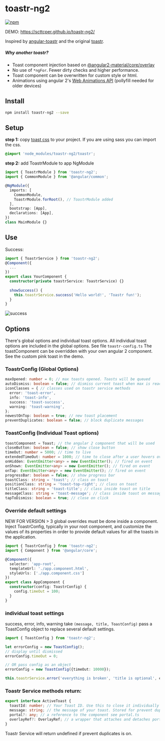 # toastr-ng2
[![npm](https://img.shields.io/npm/v/toastr-ng2.svg?maxAge=3600)](https://www.npmjs.com/package/toastr-ng2)

DEMO: https://scttcper.github.io/toastr-ng2/

Inspired by [angular-toastr](https://github.com/Foxandxss/angular-toastr) and the original [toastr](https://github.com/CodeSeven/toastr).

##### Why another toastr?
- Toast component injection based on [@angular2-material/core/overlay](https://github.com/angular/material2)
- No use of `*ngFor`. Fewer dirty checks and higher performance.
- Toast component can be overwritten for custom style or html.
- Animations using angular 2's [Web Animations API](https://angular.io/docs/ts/latest/guide/animations.html) (pollyfill needed for older devices)

## Install  
```bash
npm install toastr-ng2 --save
```  
## Setup  
__step 1:__ copy [toast css](https://github.com/scttcper/toastr-ng2/blob/master/src/app/app.component.css) to your project.
If you are using sass you can import the css.
```scss
@import 'node_modules/toastr-ng2/toastr';
```

__step 2:__ add ToastrModule to app NgModule
```typescript
import { ToastrModule } from 'toastr-ng2';
import { CommonModule } from '@angular/common';

@NgModule({
  imports: [
    CommonModule,
    ToastrModule.forRoot(), // ToastrModule added
  ], 
  bootstrap: [App],
  declarations: [App],
})
class MainModule {}
```  

## Use
Success:
```typescript
import { ToastrService } from 'toastr-ng2';
@Component({
  ...
})
export class YourComponent {
  constructor(private toastrService: ToastrService) {}
  
  showSuccess() {
    this.toastrService.success('Hello world!', 'Toastr fun!');
  }
}
```
![success](http://i.imgur.com/ZTVc9vg.png)  


## Options
There's global options and individual toast options. All individual toast options are included in the global options. See file `toastr-config.ts` The toastComponent can be overridden with your own angular 2 component. See the custom pink toast in the demo.

### ToastrConfig (Global Options)
```typescript
maxOpened: number = 0; // max toasts opened. Toasts will be queued
autoDismiss: boolean = false; // dismiss current toast when max is reached
iconClasses = { // classes used on toastr service methods
  error: 'toast-error',
  info: 'toast-info',
  success: 'toast-success',
  warning: 'toast-warning',
};
newestOnTop: boolean = true; // new toast placement
preventDuplicates: boolean = false; // block duplicate messages
```

### ToastConfig (Individual Toast options)
```typescript
toastComponent = Toast; // the angular 2 component that will be used
closeButton: boolean = false; // show close button
timeOut: number = 5000; // time to live
extendedTimeOut: number = 1000; // time to close after a user hovers over toast
onHidden: EventEmitter<any> = new EventEmitter(); // fired on event
onShown: EventEmitter<any> = new EventEmitter(); // fired on event
onTap: EventEmitter<any> = new EventEmitter(); // fired on event
progressBar: boolean = false; // show progress bar
toastClass: string = 'toast'; // class on toast
positionClass: string = 'toast-top-right'; // class on toast
titleClass: string = 'toast-title'; // class inside toast on title
messageClass: string = 'toast-message'; // class inside toast on message
tapToDismiss: boolean = true; // close on click
```

### Override default settings
NEW FOR VERSION > 3 global overrides must be done inside a component.
Inject ToastrConfig, typically in your root component, and customize the values of its properties in order to provide default values for all the toasts in the application.
```typescript
import { ToastrConfig } from 'toastr-ng2';
import { Component } from '@angular/core';

@Component({
  selector: 'app-root',
  templateUrl: './app.component.html',
  styleUrls: ['./app.component.css']
})
export class AppComponent {
  constructor(config: ToastrConfig) {
    config.timeOut = 100;
  }
}
```

### individual toast settings
success, error, info, warning take ```(message, title, ToastConfig)``` pass a ToastConfig object to replace several default settings.
```typescript
import { ToastConfig } from 'toastr-ng2';

let errorConfig = new ToastConfig();
// display until dismissed
errorConfig.timeOut = 0;

// OR pass config as an object
errorConfig = new ToastConfig({timeOut: 10000});

this.toastrService.error('everything is broken', 'title is optional', errorConfig);
```

### Toastr Service methods return:
```typescript
export interface ActiveToast {
  toastId: number; // Your Toast ID. Use this to close it individually
  message: string; // the message of your toast. Stored for prevent duplicate reasons
  portal?: any; // a reference to the component see portal.ts
  overlayRef?: OverlayRef; // a wrapper that attaches and detaches portals see overlay-ref.ts
}
```
Toastr Service will return undefined if prevent duplicates is on.
